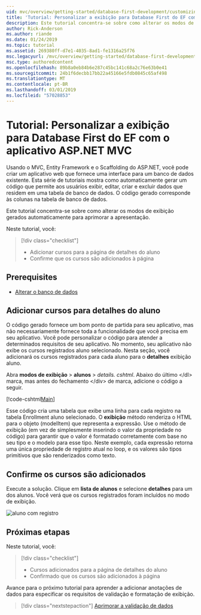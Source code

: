 ```yaml
---
uid: mvc/overview/getting-started/database-first-development/customizing-a-view
title: 'Tutorial: Personalizar a exibição para Database First do EF com o aplicativo ASP.NET MVC'
description: Este tutorial concentra-se sobre como alterar os modos de exibição gerados automaticamente para aprimorar a apresentação.
author: Rick-Anderson
ms.author: riande
ms.date: 01/24/2019
ms.topic: tutorial
ms.assetid: 269380ff-d7e1-4035-8ad1-fe1316a25f76
msc.legacyurl: /mvc/overview/getting-started/database-first-development/customizing-a-view
msc.type: authoredcontent
ms.openlocfilehash: 89b8a0eb84b6e287c45bc141c68a2c76e63b0e41
ms.sourcegitcommit: 24b1f6decbb17bb22a45166e5fdb0845c65af498
ms.translationtype: MT
ms.contentlocale: pt-BR
ms.lasthandoff: 03/01/2019
ms.locfileid: "57028853"
---
```

# <a name="tutorial-customize-view-for-ef-database-first-with-aspnet-mvc-app"></a>Tutorial: Personalizar a exibição para Database First do EF com o aplicativo ASP.NET MVC

Usando o MVC, Entity Framework e o Scaffolding do ASP.NET, você pode criar um aplicativo web que fornece uma interface para um banco de dados existente. Esta série de tutoriais mostra como automaticamente gerar um código que permite aos usuários exibir, editar, criar e excluir dados que residem em uma tabela de banco de dados. O código gerado corresponde às colunas na tabela de banco de dados.

Este tutorial concentra-se sobre como alterar os modos de exibição gerados automaticamente para aprimorar a apresentação.

Neste tutorial, você:

> [!div class="checklist"]
> * Adicionar cursos para a página de detalhes do aluno
> * Confirme que os cursos são adicionados à página

## <a name="prerequisites"></a>Prerequisites

* [Alterar o banco de dados](changing-the-database.md)

## <a name="add-courses-to-student-detail"></a>Adicionar cursos para detalhes do aluno

O código gerado fornece um bom ponto de partida para seu aplicativo, mas não necessariamente fornece toda a funcionalidade que você precisa em seu aplicativo. Você pode personalizar o código para atender a determinados requisitos de seu aplicativo. No momento, seu aplicativo não exibe os cursos registrados aluno selecionado. Nesta seção, você adicionará os cursos registrados para cada aluno para o **detalhes** exibição aluno.

Abra **modos de exibição** > **alunos** > *details. cshtml*. Abaixo do último &lt;/dl&gt; marca, mas antes do fechamento &lt;/div&gt; de marca, adicione o código a seguir.

[!code-cshtml[Main](customizing-a-view/samples/sample1.cshtml)]

Esse código cria uma tabela que exibe uma linha para cada registro na tabela Enrollment aluno selecionado. O **exibição** método renderiza o HTML para o objeto (modelItem) que representa a expressão. Use o método de exibição (em vez de simplesmente inserindo o valor da propriedade no código) para garantir que o valor é formatado corretamente com base no seu tipo e o modelo para esse tipo. Neste exemplo, cada expressão retorna uma única propriedade de registro atual no loop, e os valores são tipos primitivos que são renderizados como texto.

## <a name="confirm-courses-are-added"></a>Confirme os cursos são adicionados

Execute a solução. Clique em **lista de alunos** e selecione **detalhes** para um dos alunos. Você verá que os cursos registrados foram incluídos no modo de exibição.

![aluno com registro](customizing-a-view/_static/image1.png)

## <a name="next-steps"></a>Próximas etapas
Neste tutorial, você:

> [!div class="checklist"]
> * Cursos adicionados para a página de detalhes do aluno
> * Confirmado que os cursos são adicionados à página

Avance para o próximo tutorial para aprender a adicionar anotações de dados para especificar os requisitos de validação e formatação de exibição.
> [!div class="nextstepaction"]
> [Aprimorar a validação de dados](enhancing-data-validation.md)
